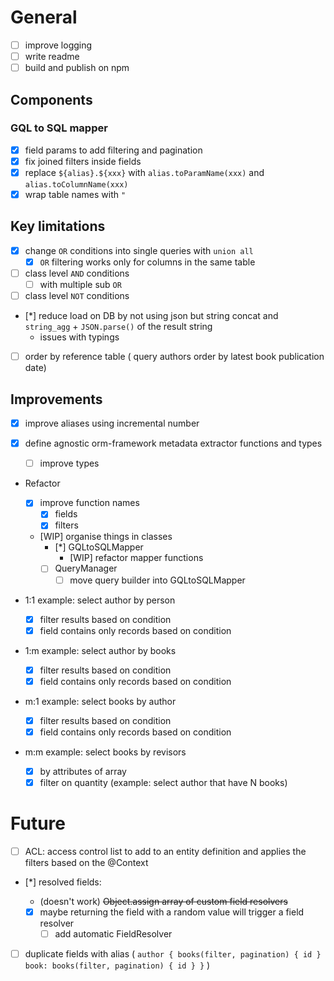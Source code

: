 # General

- [ ] improve logging
- [ ] write readme
- [ ] build and publish on npm

## Components

### GQL to SQL mapper

- [x] field params to add filtering and pagination
- [x] fix joined filters inside fields
- [x] replace `${alias}.${xxx}` with `alias.toParamName(xxx)` and `alias.toColumnName(xxx)`
- [x] wrap table names with `"`

## Key limitations

- [x] change `OR` conditions into single queries with `union all`
  - [x] `OR` filtering works only for columns in the same table
- [ ] class level `AND` conditions
  - [ ] with multiple sub `OR`
- [ ] class level `NOT` conditions
- [*] reduce load on DB by not using json but string concat and `string_agg` + `JSON.parse()` of the result string
  - issues with typings
- [ ] order by reference table ( query authors order by latest book publication date)

## Improvements

- [x] improve aliases using incremental number
- [x] define agnostic orm-framework metadata extractor functions and types

  - [ ] improve types

- Refactor

  - [x] improve function names
    - [x] fields
    - [x] filters
  - [WIP] organise things in classes
    - [*] GQLtoSQLMapper
      - [WIP] refactor mapper functions
    - [ ] QueryManager
      - [ ] move query builder into GQLtoSQLMapper

- 1:1 example: select author by person

  - [x] filter results based on condition
  - [x] field contains only records based on condition

- 1:m example: select author by books

  - [x] filter results based on condition
  - [x] field contains only records based on condition

- m:1 example: select books by author

  - [x] filter results based on condition
  - [x] field contains only records based on condition

- m:m example: select books by revisors

  - [x] by attributes of array
  - [x] filter on quantity (example: select author that have N books)

# Future

- [ ] ACL: access control list to add to an entity definition and applies the filters based on the @Context
- [*] resolved fields:

  - (doesn't work) ~~Object.assign array of custom field resolvers~~
  - [x] maybe returning the field with a random value will trigger a field resolver
    - [ ] add automatic FieldResolver

- [ ] duplicate fields with alias ( `author { books(filter, pagination) { id } book: books(filter, pagination) { id } }` )
